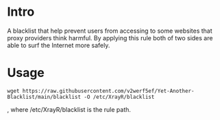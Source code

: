 # Intro

A blacklist that help prevent users from accessing to some websites that proxy providers think harmful. By applying this rule both of two sides are able to surf the Internet more safely.

# Usage
```
wget https://raw.githubusercontent.com/v2werf5ef/Yet-Another-Blacklist/main/blacklist -O /etc/XrayR/blacklist
```

, where /etc/XrayR/blacklist is the rule path.
